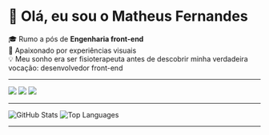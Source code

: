 <h1>👋 Olá, eu sou o Matheus Fernandes</h1>

<p>
🎓 Rumo a pós de <strong>Engenharia front-end</strong> <br>
🎨 Apaixonado por experiências visuais <br>
💡 Meu sonho era ser fisioterapeuta antes de descobrir minha verdadeira vocação: desenvolvedor front-end
</p>

---

<p>
<a href="https://www.linkedin.com/in/matheusdesouzafernandes/"><img src="https://img.shields.io/badge/LinkedIn-0077B5?style=for-the-badge&logo=linkedin&logoColor=white"></a>
<a href="mailto:matheusfernandes.trabalho@gmail.com"><img src="https://img.shields.io/badge/Gmail-D14836?style=for-the-badge&logo=gmail&logoColor=white"></a>
<a href="https://discordapp.com/users/mfernandes"><img src="https://img.shields.io/badge/Discord-5865F2?style=for-the-badge&logo=discord&logoColor=white"></a>
</p>

---

<p>
<img src="https://github-readme-stats.vercel.app/api?username=matheus-fernandes-dev&show_icons=true&theme=midnight-purple" alt="GitHub Stats" />
<img src="https://github-readme-stats.vercel.app/api/top-langs/?username=matheus-fernandes-dev&layout=compact&theme=midnight-purple" alt="Top Languages" />
</p>

---

